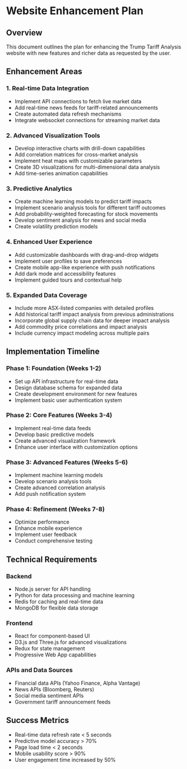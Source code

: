 # Website Enhancement Plan

## Overview
This document outlines the plan for enhancing the Trump Tariff Analysis website with new features and richer data as requested by the user.

## Enhancement Areas

### 1. Real-time Data Integration
- Implement API connections to fetch live market data
- Add real-time news feeds for tariff-related announcements
- Create automated data refresh mechanisms
- Integrate websocket connections for streaming market data

### 2. Advanced Visualization Tools
- Develop interactive charts with drill-down capabilities
- Add correlation matrices for cross-market analysis
- Implement heat maps with customizable parameters
- Create 3D visualizations for multi-dimensional data analysis
- Add time-series animation capabilities

### 3. Predictive Analytics
- Create machine learning models to predict tariff impacts
- Implement scenario analysis tools for different tariff outcomes
- Add probability-weighted forecasting for stock movements
- Develop sentiment analysis for news and social media
- Create volatility prediction models

### 4. Enhanced User Experience
- Add customizable dashboards with drag-and-drop widgets
- Implement user profiles to save preferences
- Create mobile app-like experience with push notifications
- Add dark mode and accessibility features
- Implement guided tours and contextual help

### 5. Expanded Data Coverage
- Include more ASX-listed companies with detailed profiles
- Add historical tariff impact analysis from previous administrations
- Incorporate global supply chain data for deeper impact analysis
- Add commodity price correlations and impact analysis
- Include currency impact modeling across multiple pairs

## Implementation Timeline

### Phase 1: Foundation (Weeks 1-2)
- Set up API infrastructure for real-time data
- Design database schema for expanded data
- Create development environment for new features
- Implement basic user authentication system

### Phase 2: Core Features (Weeks 3-4)
- Implement real-time data feeds
- Develop basic predictive models
- Create advanced visualization framework
- Enhance user interface with customization options

### Phase 3: Advanced Features (Weeks 5-6)
- Implement machine learning models
- Develop scenario analysis tools
- Create advanced correlation analysis
- Add push notification system

### Phase 4: Refinement (Weeks 7-8)
- Optimize performance
- Enhance mobile experience
- Implement user feedback
- Conduct comprehensive testing

## Technical Requirements

### Backend
- Node.js server for API handling
- Python for data processing and machine learning
- Redis for caching and real-time data
- MongoDB for flexible data storage

### Frontend
- React for component-based UI
- D3.js and Three.js for advanced visualizations
- Redux for state management
- Progressive Web App capabilities

### APIs and Data Sources
- Financial data APIs (Yahoo Finance, Alpha Vantage)
- News APIs (Bloomberg, Reuters)
- Social media sentiment APIs
- Government tariff announcement feeds

## Success Metrics
- Real-time data refresh rate < 5 seconds
- Predictive model accuracy > 70%
- Page load time < 2 seconds
- Mobile usability score > 90%
- User engagement time increased by 50%

